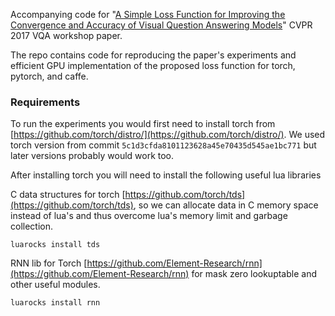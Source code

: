 Accompanying code for "[A Simple Loss Function for Improving the Convergence and Accuracy of Visual Question Answering Models](paper.pdf)" CVPR 2017 VQA workshop paper.

The repo contains code for reproducing the paper's experiments and efficient GPU implementation of the proposed loss function for torch, pytorch, and caffe. 

### Requirements

To run the experiments you would first need to install torch from [https://github.com/torch/distro/](https://github.com/torch/distro/). We used torch version from commit `5c1d3cfda8101123628a45e70435d545ae1bc771` but later versions probably would work too.

After installing torch you will need to install the following useful lua libraries

C data structures for torch [https://github.com/torch/tds](https://github.com/torch/tds), so we can allocate data in C memory space instead of lua's and thus overcome lua's memory limit and garbage collection.

`luarocks install tds`

RNN lib for Torch [https://github.com/Element-Research/rnn](https://github.com/Element-Research/rnn) for mask zero lookuptable and other useful modules.

`luarocks install rnn`


